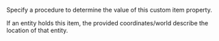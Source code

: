 Specify a procedure to determine the value of this custom item property.

If an entity holds this item, the provided coordinates/world describe the location of that entity.